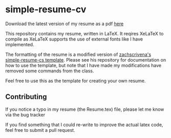 # simple-resume-cv

Download the latest version of my resume as a pdf [here](https://github.com/Marsfan/Gabriel-Roper-Resume/releases/latest/download/Resume.pdf)

This repository contains my resume, written in LaTeX. It reqires XeLaTeX to compile as
XeLaTeX supports the use of external fonts like I have implemented.

The formatting of the resume is a modified version of
[zachscrivena's simple-resume-cs template](https://github.com/zachscrivena/simple-resume-cv).
Please see his repository for documentation on how to use the template, but note that I have made
my modifications have removed some commands from the class.

Feel free to use this as the template for creating your own resume.

## Contributing

If you notice a typo in my resume (the Resume.tex) file, please let me know via the bug tracker

If you find something that I could re-write to improve the actual latex code, feel free to
submit a pull request.
